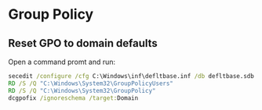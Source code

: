 # Group Policy

## Reset GPO to domain defaults

Open a command promt and run:

```cmd
secedit /configure /cfg C:\Windows\inf\defltbase.inf /db defltbase.sdb /verbose
RD /S /Q "C:\Windows\System32\GroupPolicyUsers"
RD /S /Q "C:\Windows\System32\GroupPolicy"
dcgpofix /ignoreschema /target:Domain
```
